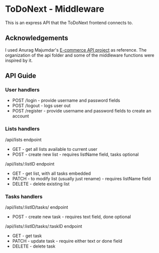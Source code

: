 # ToDoNext - Middleware

This is an express API that the ToDoNext frontend connects to.

## Acknowledgements
I used Anurag Majumdar's [E-commerce API project](https://github1s.com/anurag-majumdar/ecommerce-rest-api/) as reference. The organization of the api folder and some of the middleware functions were inspired by it.

## API Guide

### User handlers
* POST /login - provide username and password fields
* POST /logout - logs user out
* POST /register - provide username and password fields to create an account

### Lists handlers
/api/lists endpoint

* GET - get all lists available to current user
* POST - create new list - requires listName field, tasks optional

/api/lists/:listID endpoint
+ GET - get list, with all tasks embedded
+ PATCH - to modify list (usually just rename) - requires listName field
+ DELETE - delete existing list 

### Tasks handlers
/api/lists/:listID/tasks/ endpoint
+ POST - create new task - requires text field, done optional

/api/lists/:listID/tasks/:taskID endpoint
+ GET - get task  
+ PATCH - update task - require either text or done field
+ DELETE - delete task 
